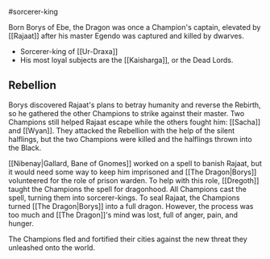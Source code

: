 #sorcerer-king

Born Borys of Ebe, the Dragon was once a Champion's captain, elevated by [[Rajaat]] after his master Egendo was captured and killed by dwarves.

- Sorcerer-king of [[Ur-Draxa]]
- His most loyal subjects are the [[Kaisharga]], or the Dead Lords.

## Rebellion
Borys discovered Rajaat's plans to betray humanity and reverse the Rebirth, so he gathered the other Champions to strike against their master. Two Champions still helped Rajaat escape while the others fought him: [[Sacha]] and [[Wyan]]. They attacked the Rebellion with the help of the silent halflings, but the two Champions were killed and the halflings thrown into the Black.

[[Nibenay|Gallard, Bane of Gnomes]] worked on a spell to banish Rajaat, but it would need some way to keep him imprisoned and [[The Dragon|Borys]] volunteered for the role of prison warden. To help with this role, [[Dregoth]] taught the Champions the spell for dragonhood. All Champions cast the spell, turning them into sorcerer-kings. To seal Rajaat, the Champions turned [[The Dragon|Borys]] into a full dragon. However, the process was too much and [[The Dragon]]'s mind was lost, full of anger, pain, and hunger.

The Champions fled and fortified their cities against the new threat they unleashed onto the world.
